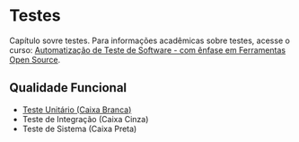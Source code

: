 # Testes
Capítulo sovre testes.
Para informações acadêmicas sobre testes, acesse o curso: [Automatização de Teste de Software - com ênfase em Ferramentas Open Source](http://napsol.icmc.usp.br/ats/).

## Qualidade Funcional
* [Teste Unitário (Caixa Branca)](caixa-branca.md)
* Teste de Integração (Caixa Cinza)
* Teste de Sistema (Caixa Preta)
